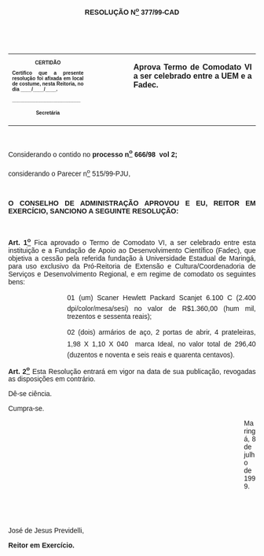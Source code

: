 <BODY>

<B><FONT FACE="Arial"><P ALIGN="JUSTIFY"></P>
<P ALIGN="CENTER">RESOLU&Ccedil;&Atilde;O  N<U><SUP>o</U></SUP> 377/99-CAD</P>
<P ALIGN="JUSTIFY"></P>
<P ALIGN="JUSTIFY">&nbsp;</P>
</B><P ALIGN="JUSTIFY">&nbsp;</P></FONT>
<TABLE CELLSPACING=0 BORDER=0 CELLPADDING=7 WIDTH=621>
<TR><TD WIDTH="32%" VALIGN="TOP">
<B><FONT FACE="Arial" SIZE=1><P ALIGN="CENTER">CERTID&Atilde;O</P>
<P ALIGN="JUSTIFY">   Certifico que a presente resolu&ccedil;&atilde;o foi afixada em local de costume, nesta Reitoria, no dia ____/____/____.</P>
<P ALIGN="JUSTIFY"></P>
<P ALIGN="JUSTIFY">_________________________</P>
<P ALIGN="CENTER">Secret&aacute;ria</B></FONT></TD>
<TD WIDTH="17%" VALIGN="TOP">&nbsp;</TD>
<TD WIDTH="52%" VALIGN="TOP">
<B><FONT FACE="Arial"><P ALIGN="JUSTIFY">Aprova Termo de Comodato VI a ser celebrado entre a UEM e a Fadec.</B></FONT></TD>
</TR>
</TABLE>

<FONT FACE="Arial"><P ALIGN="JUSTIFY"></P>
<P ALIGN="JUSTIFY">&nbsp;</P>
<P ALIGN="JUSTIFY">Considerando o contido no <B>processo n<U><SUP>o</U></SUP> 666/98  vol 2;</P>
<P ALIGN="JUSTIFY">&#9;</B>considerando o Parecer n<U><SUP>o</U></SUP> 515/99-PJU,</P>
<B><P ALIGN="JUSTIFY"></P>
<P ALIGN="JUSTIFY">&nbsp;</P>
<P ALIGN="JUSTIFY">O CONSELHO DE ADMINISTRA&Ccedil;&Atilde;O APROVOU E EU, REITOR EM EXERC&Iacute;CIO, SANCIONO A SEGUINTE RESOLU&Ccedil;&Atilde;O:</P>
<P ALIGN="JUSTIFY"></P>
<P ALIGN="JUSTIFY">&nbsp;</P>
<P ALIGN="JUSTIFY">Art. 1<U><SUP>o</U></SUP> </B>Fica aprovado o Termo de Comodato VI, a ser celebrado entre esta institui&ccedil;&atilde;o e a Funda&ccedil;&atilde;o de Apoio ao Desenvolvimento Cient&iacute;fico (Fadec), que objetiva a cess&atilde;o pela referida funda&ccedil;&atilde;o &agrave; Universidade Estadual de Maring&aacute;, para uso exclusivo da Pr&oacute;-Reitoria de Extens&atilde;o e Cultura/Coordenadoria de Servi&ccedil;os e Desenvolvimento Regional, e em regime de comodato os seguintes bens:</P><DIR>
<DIR>
<DIR>

<P ALIGN="JUSTIFY">01 (um) Scaner Hewlett Packard Scanjet 6.100 C (2.400 dpi/color/mesa/sesi) no valor de R$1.360,00 (hum mil, trezentos e sessenta reais);</P>
<P ALIGN="JUSTIFY">02 (dois) arm&aacute;rios de a&ccedil;o, 2 portas de abrir, 4 prateleiras, 1,98 X 1,10 X 040  marca Ideal, no valor total de 296,40 (duzentos e noventa e seis reais e quarenta centavos).</P></DIR>
</DIR>
</DIR>

<B><P ALIGN="JUSTIFY">Art. 2<U><SUP>o</B></U></SUP> Esta Resolu&ccedil;&atilde;o entrar&aacute; em vigor na data de sua publica&ccedil;&atilde;o, revogadas as disposi&ccedil;&otilde;es em contr&aacute;rio.</P>
<P ALIGN="JUSTIFY">D&ecirc;-se ci&ecirc;ncia.</P>
<P ALIGN="JUSTIFY">Cumpra-se.</P>
<P ALIGN="JUSTIFY"></P><DIR>
<DIR>
<DIR>
<DIR>
<DIR>
<DIR>
<DIR>
<DIR>
<DIR>
<DIR>
<DIR>
<DIR>

<P ALIGN="JUSTIFY">Maring&aacute;, 8 de julho de 1999.</P>
<P ALIGN="JUSTIFY"></P>
<P ALIGN="JUSTIFY">&nbsp;</P>
<P ALIGN="JUSTIFY">&nbsp;</P></DIR>
</DIR>
</DIR>
</DIR>
</DIR>
</DIR>
</DIR>
</DIR>
</DIR>
</DIR>
</DIR>
</DIR>

<P ALIGN="JUSTIFY">&#9;&#9;&#9;&#9;&#9;&#9;&#9;Jos&eacute; de Jesus Previdelli,</P>
<P ALIGN="JUSTIFY">&#9;&#9;&#9;&#9;&#9;&#9;&#9;<B>Reitor em Exerc&iacute;cio.</P>
</B></FONT><FONT SIZE=2></FONT></BODY>
